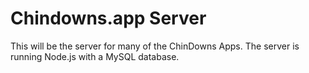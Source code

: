 # Chindowns.app Server

This will be the server for many of the ChinDowns Apps.  The server is running Node.js with a MySQL database.